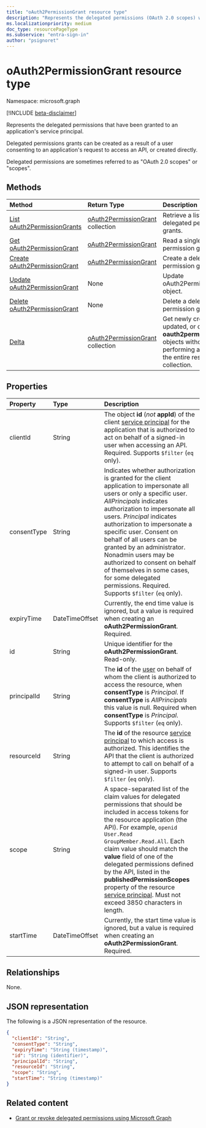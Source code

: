 ```yaml
---
title: "oAuth2PermissionGrant resource type"
description: "Represents the delegated permissions (OAuth 2.0 scopes) which have been granted to an application, often as a result of user or admin consent process."
ms.localizationpriority: medium
doc_type: resourcePageType
ms.subservice: "entra-sign-in"
author: "psignoret"
---
```


# oAuth2PermissionGrant resource type

Namespace: microsoft.graph

[!INCLUDE [beta-disclaimer](../../includes/beta-disclaimer.md)]

Represents the delegated permissions that have been granted to an application's service principal.

Delegated permissions grants can be created as a result of a user consenting to an application's request to access an API, or created directly.

Delegated permissions are sometimes referred to as "OAuth 2.0 scopes" or "scopes".

## Methods

| Method | Return Type | Description |
|:---------------|:--------|:----------|
| [List oAuth2PermissionGrants](../api/oauth2permissiongrant-list.md) | [oAuth2PermissionGrant](oauth2permissiongrant.md) collection | Retrieve a list of delegated permission grants. |
| [Get oAuth2PermissionGrant](../api/oauth2permissiongrant-get.md) | [oAuth2PermissionGrant](oauth2permissiongrant.md)  | Read a single delegated permission grant.|
| [Create oAuth2PermissionGrant](../api/oauth2permissiongrant-post.md) | [oAuth2PermissionGrant](oauth2permissiongrant.md) | Create a delegated permission grant. |
| [Update oAuth2PermissionGrant](../api/oauth2permissiongrant-update.md) | None | Update oAuth2PermissionGrant object. |
| [Delete oAuth2PermissionGrant](../api/oauth2permissiongrant-delete.md) | None  | Delete a delegated permission grant. |
| [Delta](../api/oauth2permissiongrant-delta.md) | [oAuth2PermissionGrant](oauth2permissiongrant.md) collection |Get newly created, updated, or deleted **oauth2permissiongrant** objects without performing a full read of the entire resource collection. |

## Properties

| Property | Type | Description |
|:---------------|:--------|:----------|
| clientId | String | The object **id** (*not* **appId**) of the client [service principal](serviceprincipal.md) for the application that is authorized to act on behalf of a signed-in user when accessing an API. Required. Supports `$filter` (`eq` only). |
| consentType | String | Indicates whether authorization is granted for the client application to impersonate all users or only a specific user. *AllPrincipals* indicates authorization to impersonate all users. *Principal* indicates authorization to impersonate a specific user. Consent on behalf of all users can be granted by an administrator. Nonadmin users may be authorized to consent on behalf of themselves in some cases, for some delegated permissions. Required. Supports `$filter` (`eq` only). |
| expiryTime | DateTimeOffset | Currently, the end time value is ignored, but a value is required when creating an **oAuth2PermissionGrant**. Required. |
| id | String | Unique identifier for the **oAuth2PermissionGrant**. Read-only.|
| principalId | String | The **id** of the [user](user.md) on behalf of whom the client is authorized to access the resource, when **consentType** is *Principal*. If **consentType** is *AllPrincipals* this value is null. Required when **consentType** is *Principal*. Supports `$filter` (`eq` only). |
| resourceId | String | The **id** of the resource [service principal](serviceprincipal.md) to which access is authorized. This identifies the API that the client is authorized to attempt to call on behalf of a signed-in user. Supports `$filter` (`eq` only). |
| scope | String | A space-separated list of the claim values for delegated permissions that should be included in access tokens for the resource application (the API). For example, `openid User.Read GroupMember.Read.All`. Each claim value should match the **value** field of one of the delegated permissions defined by the API, listed in the **publishedPermissionScopes** property of the resource [service principal](serviceprincipal.md). Must not exceed 3850 characters in length.|
| startTime | DateTimeOffset | Currently, the start time value is ignored, but a value is required when creating an **oAuth2PermissionGrant**. Required. |


## Relationships
None.

## JSON representation

The following is a JSON representation of the resource.

<!-- {
  "blockType": "resource",
  "optionalProperties": [

  ],
  "@odata.type": "microsoft.graph.oAuth2PermissionGrant"
}-->

```json
{
  "clientId": "String",
  "consentType": "String",
  "expiryTime": "String (timestamp)",
  "id": "String (identifier)",
  "principalId": "String",
  "resourceId": "String",
  "scope": "String",
  "startTime": "String (timestamp)"
}
```

## Related content

+ [Grant or revoke delegated permissions using Microsoft Graph](/graph/permissions-grant-via-msgraph?pivots=grant-delegated-permissions)


<!-- uuid: 8fcb5dbc-d5aa-4681-8e31-b001d5168d79
2015-10-25 14:57:30 UTC -->
<!--
{
  "type": "#page.annotation",
  "description": "oAuth2PermissionGrant resource",
  "keywords": "",
  "section": "documentation",
  "tocPath": "",
  "suppressions": []
}
-->


